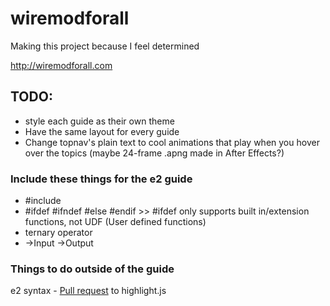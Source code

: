 # wiremodforall

Making this project because I feel determined

http://wiremodforall.com


## TODO:

* style each guide as their own theme
* Have the same layout for every guide
* Change topnav's plain text to cool animations that play when you hover over the topics (maybe 24-frame .apng made in After Effects?)

### Include these things for the e2 guide

* #include
* #ifdef #ifndef #else #endif >> #ifdef only supports built in/extension functions, not UDF (User defined functions)
* ternary operator
* ->Input ->Output

### Things to do outside of the guide

e2 syntax - [Pull request](https://github.com/isagalaev/highlight.js/pull/1558) to highlight.js
